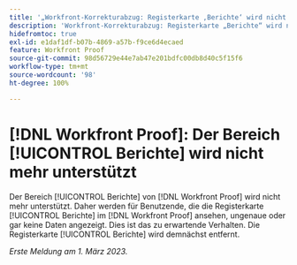 ```yaml
---
title: '„Workfront-Korrekturabzug: Registerkarte ‚Berichte‘ wird nicht mehr unterstützt“'
description: 'Workfront-Korrekturabzug: Registerkarte „Berichte“ wird nicht mehr unterstützt. Daher werden für Benutzende, die die Registerkarte ‚Berichte‘ im Workfront-Korrekturabzug ansehen, ungenaue oder gar keine Daten angezeigt. Dies ist das zu erwartende Verhalten. Die Registerkarte „Berichte“ wird demnächst entfernt.'
hidefromtoc: true
exl-id: e1daf1df-b07b-4869-a57b-f9ce6d4ecaed
feature: Workfront Proof
source-git-commit: 98d56729e44e7ab47e201bdfc00db8d40c5f15f6
workflow-type: tm+mt
source-wordcount: '98'
ht-degree: 100%

---
```


# [!DNL Workfront Proof]: Der Bereich [!UICONTROL Berichte] wird nicht mehr unterstützt

<!--Requested article-->

Der Bereich [!UICONTROL Berichte] von [!DNL Workfront Proof] wird nicht mehr unterstützt. Daher werden für Benutzende, die die Registerkarte [!UICONTROL Berichte] im [!DNL Workfront Proof] ansehen, ungenaue oder gar keine Daten angezeigt. Dies ist das zu erwartende Verhalten. Die Registerkarte [!UICONTROL Berichte] wird demnächst entfernt.

_Erste Meldung am 1. März 2023._
